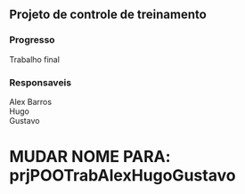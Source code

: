 ## Projeto de controle de treinamento

### Progresso
Trabalho final

### Responsaveis
Alex Barros 
<br>
Hugo 
<br>
Gustavo 
<br>

# MUDAR NOME PARA: prjPOOTrabAlexHugoGustavo
